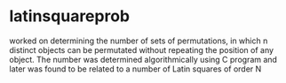 # latinsquareprob
worked on determining the number of sets of permutations, in which n distinct objects can be permutated without repeating the position of any object. The number was determined algorithmically using C program and later was found to be related to a number of Latin squares of order N
